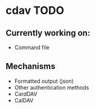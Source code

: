 # cdav TODO

## Currently working on:
- Command file

## Mechanisms

- Formatted output (json)
- Other authentication methods
- CardDAV
- CalDAV
